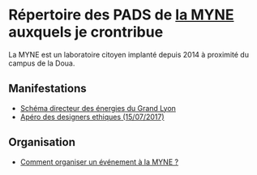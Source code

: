 # Répertoire des PADS de [la MYNE](http://lamyne.org) auxquels je crontribue

La MYNE est un laboratoire citoyen implanté depuis 2014 à proximité du campus de la Doua. 

## Manifestations

* [Schéma directeur des énergies du Grand Lyon](https://pad.lamyne.org/s/BJApqzsWZ)
* [Apéro des designers ethiques (15/07/2017)](https://pad.lamyne.org/s/Bk2-qDcBW)

## Organisation

* [Comment organiser un événement à la MYNE ?](https://pad.lamyne.org/s/SJM_4iMEW)

